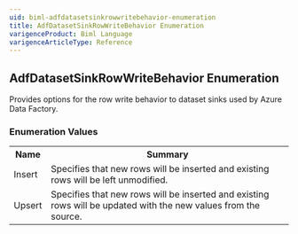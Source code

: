 ```yaml
---
uid: biml-adfdatasetsinkrowwritebehavior-enumeration
title: AdfDatasetSinkRowWriteBehavior Enumeration
varigenceProduct: Biml Language
varigenceArticleType: Reference
---
```


## AdfDatasetSinkRowWriteBehavior Enumeration<div class="LanguageSummary"><div class ="SummaryItem">Provides options for the row write behavior to dataset sinks used by Azure Data Factory.</div></div><div class="EnumValueGroup">### Enumeration Values<table id="EnumValue" class="MemberList"><tbody><tr><th class="MemberNameColumnHeader">Name</th><th class="MemberSummaryColumnHeader">Summary</th></tr><tr class="cd0"><td class="MemberName">Insert</td><td class="MemberSummary"><div class ="SummaryItem">Specifies that new rows will be inserted and existing rows will be left unmodified.</div> </td></tr><tr class="cd1"><td class="MemberName">Upsert</td><td class="MemberSummary"><div class ="SummaryItem">Specifies that new rows will be inserted and existing rows will be updated with the new values from the source.</div> </td></tr></tbody></table></div>